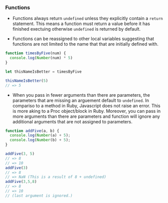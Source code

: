 ### Functions

* Functions always return `undefined` unless they explicitly contain a `return` statement. This means a function must return a value before it has finished exectuing otherwise `undefined` is returned by default. 

* Functions can be reassigned to other local variables suggesting that functions are not limited to the name that that are initially defined with. 

```Javascript
function timesByFive(num) {
  console.log(Number(num) * 5)
}

let thisNameIsBetter = timesByFive

thisNameIsBetter(5)
// => 5
```

* When you pass in fewer arguments than there are parameters, the parameters that are missing an arguement default to `undefined`. In compariso to a method in Ruby, Javascript does not raise an error. This is more aking to a Proc object/block in Ruby. Moreover, you can pass in more arguments than there are parameters and function will ignore any additional arguments that are not assigned to parameters.

```Javascript
function addFive(a, b) {
  console.log(Number(a) + 5);
  console.log(Number(b) + 5);
}

addFive(3, 5)
// => 8
// => 10
addFive(3)
// => 8
// => NaN (This is a result of 8 + undefined) 
addFive(3,5,8)
// => 8
// => 10
// (last argument is ignored.)
```